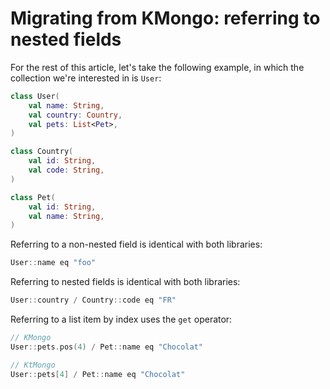 # Migrating from KMongo: referring to nested fields

For the rest of this article, let's take the following example, in which the collection we're interested in is `User`:
```kotlin
class User(
	val name: String,
	val country: Country,
	val pets: List<Pet>,
)

class Country(
	val id: String,
	val code: String,
)

class Pet(
	val id: String,
	val name: String,
)
```

Referring to a non-nested field is identical with both libraries:
```kotlin
User::name eq "foo"
```

Referring to nested fields is identical with both libraries:
```kotlin
User::country / Country::code eq "FR"
```

Referring to a list item by index uses the `get` operator:
```kotlin
// KMongo
User::pets.pos(4) / Pet::name eq "Chocolat"

// KtMongo
User::pets[4] / Pet::name eq "Chocolat"
```

